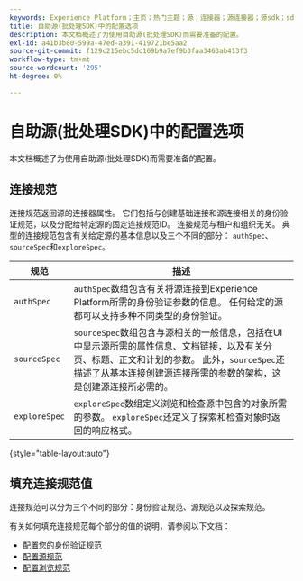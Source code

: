 ```yaml
---
keywords: Experience Platform；主页；热门主题；源；连接器；源连接器；源sdk；sdk；SDK
title: 自助源(批处理SDK)中的配置选项
description: 本文档概述了为使用自助源(批处理SDK)而需要准备的配置。
exl-id: a41b3b80-599a-47ed-a391-419721be5aa2
source-git-commit: f129c215ebc5dc169b9a7ef9b3faa3463ab413f3
workflow-type: tm+mt
source-wordcount: '295'
ht-degree: 0%

---
```


# 自助源(批处理SDK)中的配置选项

本文档概述了为使用自助源(批处理SDK)而需要准备的配置。

## 连接规范

连接规范返回源的连接器属性。 它们包括与创建基础连接和源连接相关的身份验证规范，以及分配给特定源的固定连接规范ID。 连接规范与租户和组织无关。 典型的连接规范包含有关给定源的基本信息以及三个不同的部分： `authSpec`、`sourceSpec`和`exploreSpec`。

| 规范 | 描述 |
| --- | --- |
| `authSpec` | `authSpec`数组包含有关将源连接到Experience Platform所需的身份验证参数的信息。 任何给定的源都可以支持多种不同类型的身份验证。 |
| `sourceSpec` | `sourceSpec`数组包含与源相关的一般信息，包括在UI中显示源所需的属性信息、文档链接，以及有关分页、标题、正文和计划的参数。 此外，`sourceSpec`还描述了从基本连接创建源连接所需的参数的架构，这是创建源连接所必需的。 |
| `exploreSpec` | `exploreSpec`数组定义浏览和检查源中包含的对象所需的参数。 `exploreSpec`还定义了探索和检查对象时返回的响应格式。 |

{style="table-layout:auto"}

## 填充连接规范值

连接规范可以分为三个不同的部分：身份验证规范、源规范以及探索规范。

有关如何填充连接规范每个部分的值的说明，请参阅以下文档：

* [配置您的身份验证规范](./authspec.md)
* [配置源规范](./sourcespec.md)
* [配置浏览规范](./explorespec.md)
